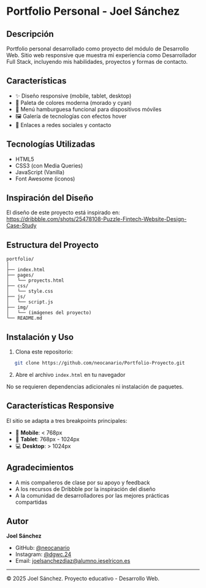 # Portfolio Personal - Joel Sánchez

## Descripción

Portfolio personal desarrollado como proyecto del módulo de Desarrollo Web. 
Sitio web responsive que muestra mi experiencia como Desarrollador Full Stack, 
incluyendo mis habilidades, proyectos y formas de contacto.

## Características

- ✨ Diseño responsive (mobile, tablet, desktop)
- 🎨 Paleta de colores moderna (morado y cyan)
- 📱 Menú hamburguesa funcional para dispositivos móviles
- 🖼️ Galería de tecnologías con efectos hover
- 🔗 Enlaces a redes sociales y contacto

## Tecnologías Utilizadas

- HTML5
- CSS3 (con Media Queries)
- JavaScript (Vanilla)
- Font Awesome (iconos)

## Inspiración del Diseño

El diseño de este proyecto está inspirado en:
https://dribbble.com/shots/25478108-Puzzle-Fintech-Website-Design-Case-Study

## Estructura del Proyecto
```
portfolio/
│
├── index.html
├── pages/
│   └── proyects.html
├── css/
│   └── style.css
├── js/
│   └── script.js
├── img/
│   └── (imágenes del proyecto)
└── README.md
```

## Instalación y Uso

1. Clona este repositorio:
```bash
   git clone https://github.com/neocanario/Portfolio-Proyecto.git
```

2. Abre el archivo `index.html` en tu navegador

No se requieren dependencias adicionales ni instalación de paquetes.

## Características Responsive

El sitio se adapta a tres breakpoints principales:

- 📱 **Mobile**: < 768px
- 📱 **Tablet**: 768px - 1024px
- 💻 **Desktop**: > 1024px

## Agradecimientos

- A mis compañeros de clase por su apoyo y feedback
- A los recursos de Dribbble por la inspiración del diseño
- A la comunidad de desarrolladores por las mejores prácticas compartidas

## Autor

**Joel Sánchez**
- GitHub: [@neocanario](https://github.com/neocanario)
- Instagram: [@dgwc.24](https://www.instagram.com/dgwc.24/)
- Email: joelsanchezdiaz@alumno.ieselricon.es

---

© 2025 Joel Sánchez. Proyecto educativo - Desarrollo Web.
